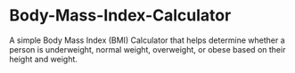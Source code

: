 # Body-Mass-Index-Calculator
A simple Body Mass Index (BMI) Calculator that helps determine whether a person is underweight, normal weight, overweight, or obese based on their height and weight.
